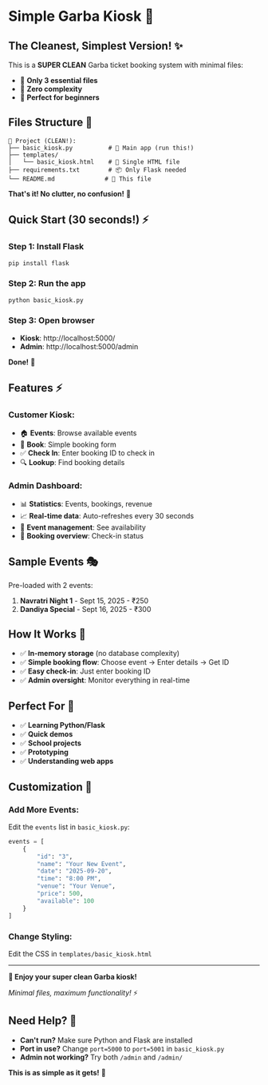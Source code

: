 # Simple Garba Kiosk 🎪

## The Cleanest, Simplest Version! ✨

This is a **SUPER CLEAN** Garba ticket booking system with minimal files:

- 📁 **Only 3 essential files**
- 🚀 **Zero complexity**
- 🎯 **Perfect for beginners**

## Files Structure 📁

```
📁 Project (CLEAN!):
├── basic_kiosk.py          # 🎯 Main app (run this!)
├── templates/
│   └── basic_kiosk.html    # 🎨 Single HTML file
├── requirements.txt        # 📦 Only Flask needed
└── README.md              # 📖 This file
```

**That's it! No clutter, no confusion!** 🎉

## Quick Start (30 seconds!) ⚡

### Step 1: Install Flask
```bash
pip install flask
```

### Step 2: Run the app
```bash
python basic_kiosk.py
```

### Step 3: Open browser
- **Kiosk**: http://localhost:5000/
- **Admin**: http://localhost:5000/admin

**Done!** 🚀

## Features ⚡

### Customer Kiosk:
- 🏠 **Events**: Browse available events
- 🎫 **Book**: Simple booking form  
- ✅ **Check In**: Enter booking ID to check in
- 🔍 **Lookup**: Find booking details

### Admin Dashboard:
- 📊 **Statistics**: Events, bookings, revenue
- 📈 **Real-time data**: Auto-refreshes every 30 seconds
- 🎫 **Event management**: See availability
- 👥 **Booking overview**: Check-in status

## Sample Events 🎭

Pre-loaded with 2 events:
1. **Navratri Night 1** - Sept 15, 2025 - ₹250
2. **Dandiya Special** - Sept 16, 2025 - ₹300

## How It Works 🔧

- ✅ **In-memory storage** (no database complexity)
- ✅ **Simple booking flow**: Choose event → Enter details → Get ID
- ✅ **Easy check-in**: Just enter booking ID
- ✅ **Admin oversight**: Monitor everything in real-time

## Perfect For 🎯

- ✅ **Learning Python/Flask**
- ✅ **Quick demos**  
- ✅ **School projects**
- ✅ **Prototyping**
- ✅ **Understanding web apps**

## Customization 🎨

### Add More Events:
Edit the `events` list in `basic_kiosk.py`:
```python
events = [
    {
        "id": "3",
        "name": "Your New Event",
        "date": "2025-09-20", 
        "time": "8:00 PM",
        "venue": "Your Venue",
        "price": 500,
        "available": 100
    }
]
```

### Change Styling:
Edit the CSS in `templates/basic_kiosk.html`

---

**🎉 Enjoy your super clean Garba kiosk!**

*Minimal files, maximum functionality!* ⚡

## Need Help? 🤔

- **Can't run?** Make sure Python and Flask are installed
- **Port in use?** Change `port=5000` to `port=5001` in `basic_kiosk.py`
- **Admin not working?** Try both `/admin` and `/admin/`

**This is as simple as it gets!** 🚀
